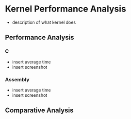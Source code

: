 # Kernel Performance Analysis
* description of what kernel does
## Performance Analysis
### C
* insert average time
* insert screenshot
### Assembly
* insert average time
* insert screenshot

## Comparative Analysis
